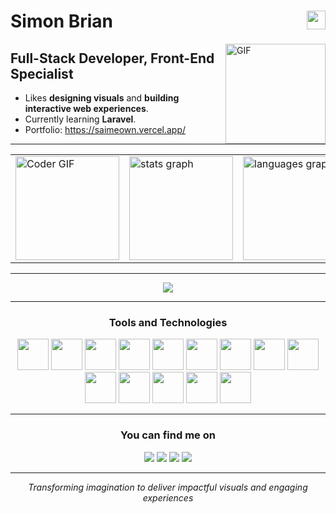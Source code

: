 # Simon Brian <img align="right" width="30px" height="30" src="https://octodex.github.com/images/nyantocat.gif" />  

<img align="right" alt="GIF" height="160px" src="https://octodex.github.com/images/daftpunktocat-guy.gif" />

## Full-Stack Developer, Front-End Specialist

- Likes **designing visuals** and **building interactive web experiences**.  
- Currently learning **Laravel**.
- Portfolio: https://saimeown.vercel.app/

---

<div align="center">
  <table>
    <tr>
      <td>
        <img src="https://media.giphy.com/media/SWoSkN6DxTszqIKEqv/giphy.gif" alt="Coder GIF" height="166">
      </td>
      <td>
		<img src="https://github-readme-stats.vercel.app/api?username=Saimeown&show_icons=true&hide_border=true&count_private=true&title_color=FFD700&icon_color=FFD700&text_color=FFFFFF&bg_color=1C1C1C&rank_icon=github" height="166" alt="stats graph" />
      </td>
      <td>
        <img src="https://github-readme-stats.vercel.app/api/top-langs/?username=Saimeown&show_icons=true&hide_border=true&layout=compact&title_color=FFD700&icon_color=FFD700&text_color=FFFFFF&bg_color=1C1C1C" height="166" alt="languages graph" />
      </td>
    </tr>
  </table>
</div>


---

<div align="center">
  <img src="https://github-profile-trophy.vercel.app/?username=Saimeown&theme=onestar&no-frame=true&margin-w=15&margin-h=15" />
</div>

---

<h3 align="center">Tools and Technologies</h3>

<p align="center">
	<img src="https://cdn.jsdelivr.net/gh/devicons/devicon@latest/icons/html5/html5-original.svg" height = "50" width = "50"/>
	<img src="https://cdn.jsdelivr.net/gh/devicons/devicon@latest/icons/css3/css3-original.svg" height = "50" width = "50"/>
	<img src="https://cdn.jsdelivr.net/gh/devicons/devicon@latest/icons/tailwindcss/tailwindcss-original.svg" height = "50" />
    <img src="https://cdn.jsdelivr.net/gh/devicons/devicon@latest/icons/javascript/javascript-original.svg" height = "50" width= "50"/>
	<img src="https://cdn.jsdelivr.net/gh/devicons/devicon@latest/icons/typescript/typescript-original.svg" height = "50" width= "50"/>
	<img src="https://cdn.jsdelivr.net/gh/devicons/devicon@latest/icons/react/react-original.svg" height = "50" width= "50"/>
	<img src="https://cdn.jsdelivr.net/gh/devicons/devicon@latest/icons/php/php-original.svg" height = "50" width = "50"/>
    <img src="https://cdn.jsdelivr.net/gh/devicons/devicon@latest/icons/firebase/firebase-original.svg" height = "50" width = "50"/>
    <img src="https://cdn.jsdelivr.net/gh/devicons/devicon@latest/icons/vscode/vscode-original.svg" height = "50" width = "50" />
    <img src="https://cdn.jsdelivr.net/gh/devicons/devicon@latest/icons/webstorm/webstorm-original.svg" height = "50" width = "50" />
    <img src="https://cdn.jsdelivr.net/gh/devicons/devicon@latest/icons/git/git-original.svg" height = "50" width = "50" />
	<img src="https://cdn.jsdelivr.net/gh/devicons/devicon@latest/icons/github/github-original.svg" height = "50" width = "50" />
    <img src="https://cdn.jsdelivr.net/gh/devicons/devicon@latest/icons/notion/notion-original.svg" height = "50" width = "50" />
    <img src="https://cdn.jsdelivr.net/gh/devicons/devicon@latest/icons/canva/canva-original.svg" height = "50" width = "50" />
</p>

---

<h3 align="center">You can find me on</h3>

<p align="center">
  <a href="https://www.facebook.com/saigtrs/" style="text-decoration:none;">
    <img src="https://img.shields.io/badge/Facebook-1877F2?style=for-the-badge&logo=facebook&logoColor=white" />
  </a>
  <a href="https://x.com/saimeown" style="text-decoration:none;">
    <img src="https://img.shields.io/badge/X-000000?style=for-the-badge&logo=x&logoColor=white" />
  </a>
  <a href="https://www.instagram.com/saimese._/" style="text-decoration:none;">
    <img src="https://img.shields.io/badge/Instagram-E4405F?style=for-the-badge&logo=instagram&logoColor=white" />
  </a>
  <a href="mailto:simonbriangarcia@gmail.com" style="text-decoration:none;">
    <img src="https://img.shields.io/badge/Email-D14836?style=for-the-badge&logo=gmail&logoColor=white" />
  </a>
</p>

---

<p align="center">
	<i>Transforming imagination to deliver impactful visuals and engaging experiences</i> <br> 
</p>
